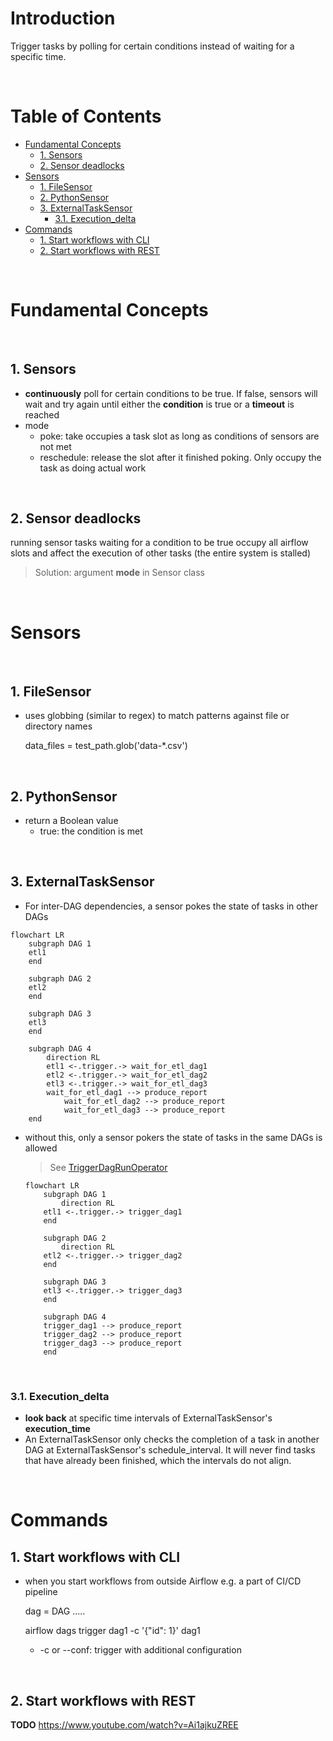 <!-- omit in toc -->
# Introduction
Trigger tasks by polling for certain conditions instead of waiting for a specific time.

<br />

<!-- omit in toc -->
# Table of Contents
- [Fundamental Concepts](#fundamental-concepts)
  - [1. Sensors](#1-sensors)
  - [2. Sensor deadlocks](#2-sensor-deadlocks)
- [Sensors](#sensors)
  - [1. FileSensor](#1-filesensor)
  - [2. PythonSensor](#2-pythonsensor)
  - [3. ExternalTaskSensor](#3-externaltasksensor)
    - [3.1. Execution_delta](#31-execution_delta)
- [Commands](#commands)
  - [1. Start workflows with CLI](#1-start-workflows-with-cli)
  - [2. Start workflows with REST](#2-start-workflows-with-rest)

<br />

# Fundamental Concepts

<br />

## 1. Sensors
* **continuously** poll for certain conditions to be true. If false, sensors will wait and try again until either the **condition** is true or a **timeout** is reached
* mode 
  * poke: take occupies a task slot as long as conditions of sensors are not met
  * reschedule: release the slot after it finished poking. Only occupy the task as doing actual work

<br />

## 2. Sensor deadlocks
running sensor tasks waiting for a condition to be true occupy all airflow slots and affect the execution of other tasks (the entire system is stalled)

> Solution: argument **mode** in Sensor class

<br />

# Sensors

<br />

## 1. FileSensor
* uses globbing (similar to regex) to match patterns against file or directory names
    
    data_files = test_path.glob('data-*.csv')

<br />

## 2. PythonSensor
* return a Boolean value
  * true: the condition is met

<br />

## 3. ExternalTaskSensor
* For inter-DAG dependencies, a sensor pokes the state of tasks in other DAGs

```mermaid
flowchart LR
    subgraph DAG 1
    etl1 
    end

    subgraph DAG 2
    etl2 
    end

    subgraph DAG 3
    etl3 
    end

    subgraph DAG 4 
        direction RL
        etl1 <-.trigger.-> wait_for_etl_dag1
        etl2 <-.trigger.-> wait_for_etl_dag2
        etl3 <-.trigger.-> wait_for_etl_dag3
        wait_for_etl_dag1 --> produce_report
            wait_for_etl_dag2 --> produce_report
            wait_for_etl_dag3 --> produce_report
    end

```

  * without this, only a sensor pokers the state of tasks in the same DAGs is allowed 
    > See [TriggerDagRunOperator](../Operator/README.md)

    ```mermaid
    flowchart LR
        subgraph DAG 1
            direction RL
        etl1 <-.trigger.-> trigger_dag1
        end

        subgraph DAG 2 
            direction RL
        etl2 <-.trigger.-> trigger_dag2
        end

        subgraph DAG 3
        etl3 <-.trigger.-> trigger_dag3
        end

        subgraph DAG 4
        trigger_dag1 --> produce_report
        trigger_dag2 --> produce_report
        trigger_dag3 --> produce_report
        end
    
    ```

<br />

### 3.1. Execution_delta
* **look back** at specific time intervals of ExternalTaskSensor's **execution_time**
* An ExternalTaskSensor only checks the completion of a task in another DAG at ExternalTaskSensor's schedule_interval. It will never find tasks that have already been finished, which the intervals do not align.

<br />

# Commands

## 1. Start workflows with CLI
* when you start workflows from outside Airflow e.g. a part of CI/CD pipeline
    
    dag = DAG .....




    airflow dags trigger dag1 -c '{"id": 1}' dag1

    * -c or --conf: trigger with additional configuration

<br />

## 2. Start workflows with REST
**TODO**
https://www.youtube.com/watch?v=Ai1ajkuZREE
